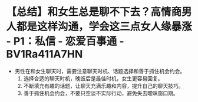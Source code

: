 # 【总结】和女生总是聊不下去？高情商男人都是这样沟通，学会这三点女人缘暴涨 - P1：私信 - 恋爱百事通 - BV1Ra411A7HN

-   男性在和女生聊天时，需要注意聊天时机、话题选择和善于抓住机会约会。
    1.  选择合适的聊天时机，晚饭后是最佳时机，女生更容易回复。
    2.  不断填充有趣的话题，让聊天充满乐趣和内容，提升自己的聊天技巧。
    3.  善于抓住机会约会，不要只空谈不实际行动，避免失去曖昧窗口期。